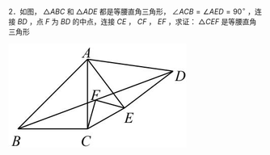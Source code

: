 2．如图， $\triangle A B C$ 和 $\triangle A D E$ 都是等腰直角三角形， $\angle A C B = \angle A E D = 9 0 ^ { \circ }$ ，连接 $B D$ ，点 $F$ 为 $B D$ 的中点，连接 $C E$ ， $C F$ ， $E F$ ，求证： $\triangle C E F$ 是等腰直角三角形

![](<../../qs_image_DB/专题1-1_一网打尽全等三角形模型_·十个模型（解析版）/841ca163ef3eef16d4ea60e6140abf3b1d8be7c75bd0f64255110b1e8ea483fc.jpg>)
